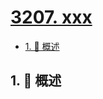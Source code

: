 # [3207. xxx](https://github.com/Tdahuyou/TNotes.leetcode/tree/main/notes/3207.%20xxx)

<!-- region:toc -->

- [1. 📝 概述](#1--概述)

<!-- endregion:toc -->

## 1. 📝 概述
